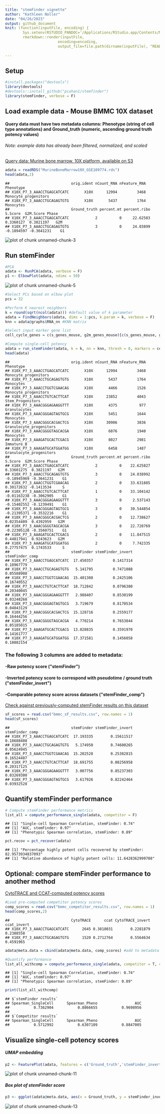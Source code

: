 ```yaml
---
title: "stemFinder vignette"
author: "Kathleen Noller"
date: "04/26/2023"
output: github_document
knit: (function(inputFile, encoding) {
        Sys.setenv(RSTUDIO_PANDOC='/Applications/RStudio.app/Contents/MacOS/quarto/bin');
        rmarkdown::render(inputFile,
                        encoding=encoding, 
                        output_file=file.path(dirname(inputFile), "README.md")) })
                        
---
```

## Setup

```r
#install.packages("devtools")
library(devtools)
#devtools::install_github("pcahan1/stemfinder")
library(stemFinder, verbose = F)
```

## Load example data - Mouse BMMC 10X dataset

#### Query data must have two metadata columns: Phenotype (string of cell type annotations) and Ground_truth (numeric, ascending ground truth potency values)
###### Note: example data has already been filtered, normalized, and scaled

[Query data: Murine bone marrow, 10X platform, available on S3](https://cnobjects.s3.amazonaws.com/stemFinder/MurineBoneMarrow10X_GSE109774.rds)


```r
adata = readRDS("MurineBoneMarrow10X_GSE109774.rds")
head(adata,2)
```

```
##                            orig.ident nCount_RNA nFeature_RNA            Phenotype
## X10X_P7_3_AAACCTGAGCATCATC       X10X      12994         3468 Monocyte_progenitors
## X10X_P7_3_AAACCTGCAGAGTGTG       X10X       5437         1764            Monocytes
##                            Ground_truth percent.mt percent.ribo    S.Score  G2M.Score Phase
## X10X_P7_3_AAACCTGAGCATCATC            2          0     22.62583  0.3360127  0.3821197   G2M
## X10X_P7_3_AAACCTGCAGAGTGTG            3          0     24.03899 -0.1894597 -0.3641231    G1
```

<img src="figure/unnamed-chunk-3-1.png" alt="plot of chunk unnamed-chunk-3" style="display: block; margin: auto;" />

## Run stemFinder


```r
#PCA
adata <- RunPCA(adata, verbose = F)
p1 <- ElbowPlot(adata, ndims = 50)
```

<img src="figure/unnamed-chunk-5-1.png" alt="plot of chunk unnamed-chunk-5" style="display: block; margin: auto;" />


```r
#Select PCs based on elbow plot
pcs = 32

#Perform K nearest neighbors
k = round(sqrt(ncol(adata))) #default value of k parameter
adata = FindNeighbors(adata, dims = 1:pcs, k.param = k, verbose = F)
knn = adata@graphs$RNA_nn #KNN matrix

#Select input marker gene list
cell_cycle_genes = c(s_genes_mouse, g2m_genes_mouse)[c(s_genes_mouse, g2m_genes_mouse) %in% rownames(adata)] #default G2M + S cell cycle gene list

#Compute single-cell potency
adata = run_stemFinder(adata, k = k, nn = knn, thresh = 0, markers = cell_cycle_genes)
head(adata) 
```

```
##                            orig.ident nCount_RNA nFeature_RNA               Phenotype
## X10X_P7_3_AAACCTGAGCATCATC       X10X      12994         3468    Monocyte_progenitors
## X10X_P7_3_AAACCTGCAGAGTGTG       X10X       5437         1764               Monocytes
## X10X_P7_3_AAACCTGGTCGAACAG       X10X       4466         1526    Monocyte_progenitors
## X10X_P7_3_AAACCTGTCACTTCAT       X10X      23852         4043        Stem_Progenitors
## X10X_P7_3_AAACGGGAGAAGGTTT       X10X       4375          977            Granulocytes
## X10X_P7_3_AAACGGGAGTAGTGCG       X10X       5451         1644               Monocytes
## X10X_P7_3_AAACGGGCACGACTCG       X10X      30906         3836 Granulocyte_progenitors
## X10X_P7_3_AAACGGGGTAGCACGA       X10X       6076         1940               Monocytes
## X10X_P7_3_AAAGATGCACTCGACG       X10X       8027         2981              Immature_B
## X10X_P7_3_AAAGATGCATGGATGG       X10X       6458         1487 Granulocyte_progenitors
##                            Ground_truth percent.mt percent.ribo     S.Score  G2M.Score Phase
## X10X_P7_3_AAACCTGAGCATCATC            2          0    22.625827  0.33601275  0.3821197   G2M
## X10X_P7_3_AAACCTGCAGAGTGTG            3          0    24.038992 -0.18945969 -0.3641231    G1
## X10X_P7_3_AAACCTGGTCGAACAG            2          0    33.631885  0.30172632 -0.1413534     S
## X10X_P7_3_AAACCTGTCACTTCAT            1          0    33.104142 -0.01163238 -0.3062905    G1
## X10X_P7_3_AAACGGGAGAAGGTTT            3          0     2.537143 -0.15402552 -0.1239491    G1
## X10X_P7_3_AAACGGGAGTAGTGCG            3          0    30.544854 -0.21395371 -0.3532216    G1
## X10X_P7_3_AAACGGGCACGACTCG            2          0    12.738627  0.02354409  0.4392959   G2M
## X10X_P7_3_AAACGGGGTAGCACGA            3          0    22.728769 -0.22305128 -0.3560751    G1
## X10X_P7_3_AAAGATGCACTCGACG            2          0    11.847515  0.44817941  0.9243623   G2M
## X10X_P7_3_AAAGATGCATGGATGG            2          0     7.742335  0.27757475  0.1743533     S
##                            stemFinder stemFinder_invert stemFinder_comp
## X10X_P7_3_AAACCTGAGCATCATC  17.450357         0.1417314      0.18967779
## X10X_P7_3_AAACCTGCAGAGTGTG   5.141795         0.7471088      0.05588908
## X10X_P7_3_AAACCTGGTCGAACAG  15.401308         0.2425106      0.16740552
## X10X_P7_3_AAACCTGTCACTTCAT  18.712842         0.0796380      0.20340045
## X10X_P7_3_AAACGGGAGAAGGTTT   2.988407         0.8530199      0.03248268
## X10X_P7_3_AAACGGGAGTAGTGCG   3.719679         0.8170534      0.04043129
## X10X_P7_3_AAACGGGCACGACTCG  15.128716         0.2559177      0.16444256
## X10X_P7_3_AAACGGGGTAGCACGA   4.770214         0.7653844      0.05185015
## X10X_P7_3_AAAGATGCACTCGACG  13.028835         0.3591970      0.14161777
## X10X_P7_3_AAAGATGCATGGATGG  17.371581         0.1456058      0.18882154
```

### The following 3 columns are added to metadata: 
#### -Raw potency score ("stemFinder")
#### -Inverted potency score to correspond with pseudotime / ground truth ("stemFinder_invert")
#### -Comparable potency score across datasets ("stemFinder_comp")

[Check against previously-computed stemFinder results on this dataset](https://cnobjects.s3.amazonaws.com/stemFinder/bmmc_sF_results.csv)

```r
sF_scores = read.csv("bmmc_sF_results.csv", row.names = 1)
head(sF_scores)
```

```
##                            stemFinder stemFinder_invert stemFinder_comp
## X10X_P7_3_AAACCTGAGCATCATC  17.193335        0.15611517      0.18688408
## X10X_P7_3_AAACCTGCAGAGTGTG   5.174950        0.74600265      0.05624945
## X10X_P7_3_AAACCTGGTCGAACAG  15.202528        0.25382815      0.16524487
## X10X_P7_3_AAACCTGTCACTTCAT  18.691755        0.08256958      0.20317125
## X10X_P7_3_AAACGGGAGAAGGTTT   3.007756        0.85237303      0.03269300
## X10X_P7_3_AAACGGGAGTAGTGCG   3.617926        0.82242464      0.03932528
```
      
## Quantify stemFinder performance


```r
# Compute stemFinder performance metrics
list_all = compute_performance_single(adata, competitor = F)
```

```
## [1] "Single-cell Spearman Correlation, stemFinder: 0.74"
## [1] "AUC, stemFinder: 0.97"
## [1] "Phenotypic Spearman correlation, stemFinder: 0.89"
```

```r
pct.recov = pct_recover(adata)
```

```
## [1] "Percentage highly potent cells recovered by stemFinder: 82.9573934837093"
## [1] "Relative abundance of highly potent cells: 11.6428362999708"
```

## Optional: compare stemFinder performance to another method

[CytoTRACE and CCAT-computed potency scores](https://cnobjects.s3.amazonaws.com/stemFinder/bmmc_competitor_results.csv)

```r
#Load pre-computed competitor potency scores
comp_scores = read.csv("bmmc_competitor_results.csv", row.names = 1)
head(comp_scores,2)
```

```
##                            CytoTRACE      ccat CytoTRACE_invert ccat_invert
## X10X_P7_3_AAACCTGAGCATCATC      2645 0.3818031        0.2281879   0.2388558
## X10X_P7_3_AAACCTGCAGAGTGTG      1520 0.2712764        0.5564634   0.4591965
```

```r
adata@meta.data = cbind(adata@meta.data, comp_scores) #add to metadata

#Quantify performance
list_all_withcomp = compute_performance_single(adata, competitor = T, comp_id = 'CytoTRACE') 
```

```
## [1] "Single-cell Spearman Correlation, stemFinder: 0.74"
## [1] "AUC, stemFinder: 0.97"
## [1] "Phenotypic Spearman correlation, stemFinder: 0.89"
```

```r
print(list_all_withcomp)
```

```
## $`stemFinder results`
## Spearman_SingleCell      Spearman_Pheno                 AUC 
##           0.7362904           0.8866655           0.9698956 
## 
## $`Competitor results`
## Spearman_SingleCell      Spearman_Pheno                 AUC 
##           0.5712992           0.6307109           0.8847005
```

## Visualize single-cell potency scores 

##### UMAP embedding


```r
p2 <- FeaturePlot(adata, features = c('Ground_truth','stemFinder_invert','CytoTRACE_invert','ccat_invert'), cols = c('blue','red'), ncol = 2)
```

<img src="figure/unnamed-chunk-11-1.png" alt="plot of chunk unnamed-chunk-11" style="display: block; margin: auto;" />

##### Box plot of stemFinder score

```r
p3 <- ggplot(adata@meta.data, aes(x = Ground_truth, y = stemFinder_invert)) + geom_point() + geom_boxplot(aes(group = Ground_truth, color = Ground_truth)) + theme_bw() + ggtitle("Inverted stemFinder potency vs. Ground truth potency") + ylab("Inverted stemFinder potency") + xlab("Ground truth potency")
```

<img src="figure/unnamed-chunk-13-1.png" alt="plot of chunk unnamed-chunk-13" style="display: block; margin: auto;" />
